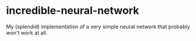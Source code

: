 # incredible-neural-network
My (splendid) implementation of a very simple neural network that probably won't work at all.
